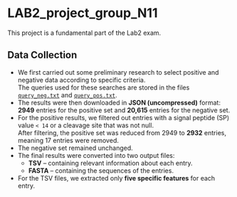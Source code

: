 # LAB2_project_group_N11
This project is a fundamental part of the Lab2 exam.

## Data Collection
- We first carried out some preliminary research to select positive and negative data according to specific criteria.  
  The queries used for these searches are stored in the files [`query_neg.txt`](query_neg.txt) and [`query_pos.txt`](query_pos.txt).
- The results were then downloaded in **JSON (uncompressed)** format:  
  **2949** entries for the positive set and **20,615** entries for the negative set.
- For the positive results, we filtered out entries with a signal peptide (SP) value `< 14` or a cleavage site that was not null.  
  After filtering, the positive set was reduced from 2949 to **2932** entries, meaning 17 entries were removed.
- The negative set remained unchanged.
- The final results were converted into two output files:  
  - **TSV** – containing relevant information about each entry.  
  - **FASTA** – containing the sequences of the entries.
- For the TSV files, we extracted only **five specific features** for each entry.
